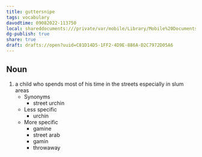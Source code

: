 ```yaml
---
title: guttersnipe
tags: vocabulary
davodtime: 09082022-113750
local: shareddocuments:///private/var/mobile/Library/Mobile%20Documents/iCloud~md~obsidian/Documents/OBSHIDDIAN/drafts/C81D14D5-1FF2-4D9E-886A-D2C7972D05A6.md
dg-publish: true
share: true
draft: drafts://open?uuid=C81D14D5-1FF2-4D9E-886A-D2C7972D05A6
---
```



## Noun

1. a child who spends most of his time in the streets especially in slum areas
	- Synonyms
		- street urchin
	- Less specific
		- urchin
	- More specific
		- gamine
		- street arab
		- gamin
		- throwaway

